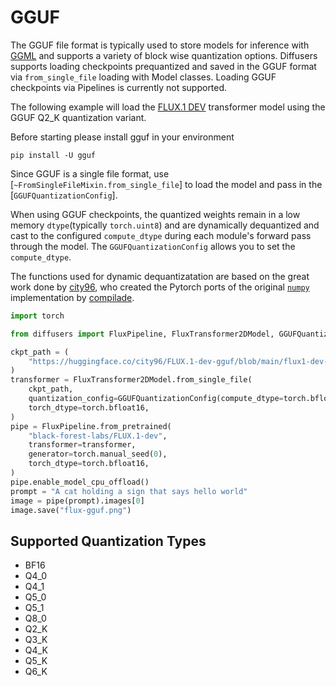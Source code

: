 <!--Copyright 2024 The HuggingFace Team. All rights reserved.

Licensed under the Apache License, Version 2.0 (the "License"); you may not use this file except in compliance with
the License. You may obtain a copy of the License at

http://www.apache.org/licenses/LICENSE-2.0

Unless required by applicable law or agreed to in writing, software distributed under the License is distributed on
an "AS IS" BASIS, WITHOUT WARRANTIES OR CONDITIONS OF ANY KIND, either express or implied. See the License for the
specific language governing permissions and limitations under the License.

-->

# GGUF

The GGUF file format is typically used to store models for inference with [GGML](https://github.com/ggerganov/ggml) and supports a variety of block wise quantization options. Diffusers supports loading checkpoints prequantized and saved in the GGUF format via `from_single_file` loading with Model classes. Loading GGUF checkpoints via Pipelines is currently not supported.

The following example will load the [FLUX.1 DEV](https://huggingface.co/black-forest-labs/FLUX.1-dev) transformer model using the GGUF Q2_K quantization variant.

Before starting please install gguf in your environment

```shell
pip install -U gguf
```

Since GGUF is a single file format, use [`~FromSingleFileMixin.from_single_file`] to load the model and pass in the [`GGUFQuantizationConfig`].

When using GGUF checkpoints, the quantized weights remain in a low memory `dtype`(typically `torch.uint8`) and are dynamically dequantized and cast to the configured `compute_dtype` during each module's forward pass through the model. The `GGUFQuantizationConfig` allows you to set the `compute_dtype`.

The functions used for dynamic dequantizatation are based on the great work done by [city96](https://github.com/city96/ComfyUI-GGUF), who created the Pytorch ports of the original [`numpy`](https://github.com/ggerganov/llama.cpp/blob/master/gguf-py/gguf/quants.py) implementation by [compilade](https://github.com/compilade).

```python
import torch

from diffusers import FluxPipeline, FluxTransformer2DModel, GGUFQuantizationConfig

ckpt_path = (
    "https://huggingface.co/city96/FLUX.1-dev-gguf/blob/main/flux1-dev-Q2_K.gguf"
)
transformer = FluxTransformer2DModel.from_single_file(
    ckpt_path,
    quantization_config=GGUFQuantizationConfig(compute_dtype=torch.bfloat16),
    torch_dtype=torch.bfloat16,
)
pipe = FluxPipeline.from_pretrained(
    "black-forest-labs/FLUX.1-dev",
    transformer=transformer,
    generator=torch.manual_seed(0),
    torch_dtype=torch.bfloat16,
)
pipe.enable_model_cpu_offload()
prompt = "A cat holding a sign that says hello world"
image = pipe(prompt).images[0]
image.save("flux-gguf.png")
```

## Supported Quantization Types

- BF16
- Q4_0
- Q4_1
- Q5_0
- Q5_1
- Q8_0
- Q2_K
- Q3_K
- Q4_K
- Q5_K
- Q6_K

